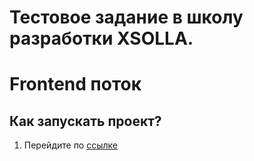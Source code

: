 # Тестовое задание в школу разработки XSOLLА. 
# Frontend поток

## Как запускать проект?
1. Перейдите по [ссылке](https://plastya-flomaster.github.io/xsolla-school-test/)